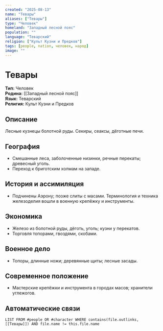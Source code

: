 ```yaml
---
created: "2025-08-13"
name: "Тевары"
aliases: ["Тевары"]
type: "Человек"
homeland: "Западный лесной пояс"
population: ""
language: "Теварский"
religion: ["Культ Кузни и Предков"]
tags: [people, nation, человек, народ]
image: ""
---
```

# Тевары

**Тип:** Человек  
**Родина:** [[Западный лесной пояс]]  
**Язык:** Теварский  
**Религия:** Культ Кузни и Предков  

## Описание
Лесные кузнецы болотной руды. Секиры, сеаксы, дёготные печи.

## География
- Смешанные леса, заболоченные низинки, речные перекаты; древесный уголь.  
- Переход к бриготским холмам на западе.

## История и ассимиляция
- Подчинены Аэрону; позже слиты с масами. Терминология и техника железоделия вошли в военную крепёжку и инструменты.

## Экономика
- Железо из болотной руды, дёготь, уголь; кузни у перекатов.  
- Торговля топорами, гвоздями, скобами.

## Военное дело
- Топоры, длинные ножи; деревянные щиты; лесные засады.

## Современное положение
- Мастерские крепёжки и инструмента в городах масов; хранители углежогов.

## Автоматические связи
```dataview
LIST FROM #people OR #character WHERE contains(file.outlinks, [[Тевары]]) AND file.name != this.file.name
```

